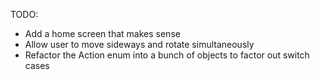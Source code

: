 TODO:
- Add a home screen that makes sense
- Allow user to move sideways and rotate simultaneously
- Refactor the Action enum into a bunch of objects to factor out switch cases
